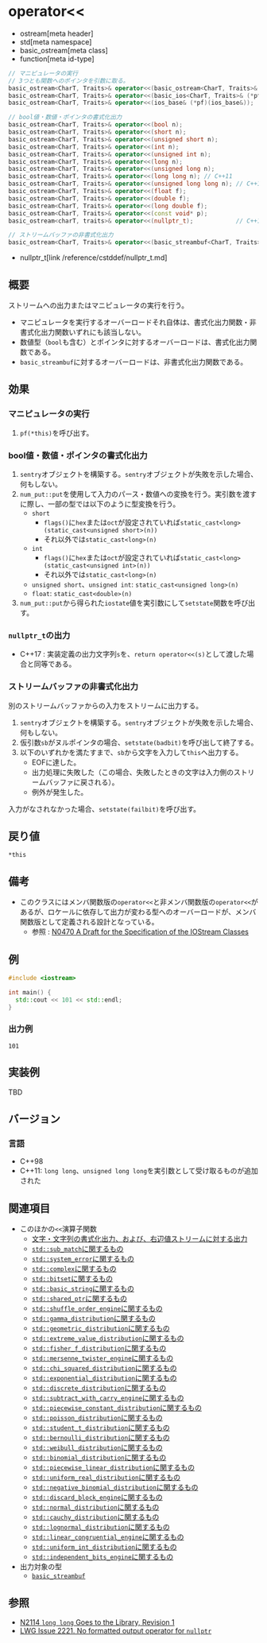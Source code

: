 # operator<<
* ostream[meta header]
* std[meta namespace]
* basic_ostream[meta class]
* function[meta id-type]

```cpp
// マニピュレータの実行
// 3つとも関数へのポインタを引数に取る。
basic_ostream<CharT, Traits>& operator<<(basic_ostream<CharT, Traits>& (*pf)(basic_ostream<CharT, Traits>&));
basic_ostream<CharT, Traits>& operator<<(basic_ios<CharT, Traits>& (*pf)(basic_ios<CharT, Traits>&));
basic_ostream<CharT, Traits>& operator<<(ios_base& (*pf)(ios_base&));

// bool値・数値・ポインタの書式化出力
basic_ostream<CharT, Traits>& operator<<(bool n);
basic_ostream<CharT, Traits>& operator<<(short n);
basic_ostream<CharT, Traits>& operator<<(unsigned short n);
basic_ostream<CharT, Traits>& operator<<(int n);
basic_ostream<CharT, Traits>& operator<<(unsigned int n);
basic_ostream<CharT, Traits>& operator<<(long n);
basic_ostream<CharT, Traits>& operator<<(unsigned long n);
basic_ostream<CharT, Traits>& operator<<(long long n); // C++11
basic_ostream<CharT, Traits>& operator<<(unsigned long long n); // C++11
basic_ostream<CharT, Traits>& operator<<(float f);
basic_ostream<CharT, Traits>& operator<<(double f);
basic_ostream<CharT, Traits>& operator<<(long double f);
basic_ostream<CharT, Traits>& operator<<(const void* p);
basic_ostream<charT, traits>& operator<<(nullptr_t);            // C++17

// ストリームバッファの非書式化出力
basic_ostream<CharT, Traits>& operator<<(basic_streambuf<CharT, Traits>* sb);
```
* nullptr_t[link /reference/cstddef/nullptr_t.md]

## 概要

ストリームへの出力またはマニピュレータの実行を行う。

- マニピュレータを実行するオーバーロードそれ自体は、書式化出力関数・非書式化出力関数いずれにも該当しない。
- 数値型（`bool`も含む）とポインタに対するオーバーロードは、書式化出力関数である。
- `basic_streambuf`に対するオーバーロードは、非書式化出力関数である。

## 効果

### マニピュレータの実行

1. `pf(*this)`を呼び出す。

### bool値・数値・ポインタの書式化出力

1. `sentry`オブジェクトを構築する。`sentry`オブジェクトが失敗を示した場合、何もしない。
1. `num_put::put`を使用して入力のパース・数値への変換を行う。実引数を渡すに際し、一部の型では以下のように型変換を行う。
	- `short`
		- `flags()`に`hex`または`oct`が設定されていれば`static_cast<long>(static_cast<unsigned short>(n))`
		- それ以外では`static_cast<long>(n)`
	- `int`
		- `flags()`に`hex`または`oct`が設定されていれば`static_cast<long>(static_cast<unsigned int>(n))`
		- それ以外では`static_cast<long>(n)`
	- `unsigned short`、`unsigned int`: `static_cast<unsigned long>(n)`
	- `float`: `static_cast<double>(n)`
1. `num_put::put`から得られた`iostate`値を実引数にして`setstate`関数を呼び出す。


### `nullptr_t`の出力

- C++17 : 実装定義の出力文字列`s`を、`return operator<<(s)`として渡した場合と同等である。


### ストリームバッファの非書式化出力

別のストリームバッファからの入力をストリームに出力する。

1. `sentry`オブジェクトを構築する。`sentry`オブジェクトが失敗を示した場合、何もしない。
1. 仮引数`sb`がヌルポインタの場合、`setstate(badbit)`を呼び出して終了する。
1. 以下のいずれかを満たすまで、`sb`から文字を入力して`this`へ出力する。
	- EOFに達した。
	- 出力処理に失敗した（この場合、失敗したときの文字は入力側のストリームバッファに戻される）。
	- 例外が発生した。

入力がなされなかった場合、`setstate(failbit)`を呼び出す。


## 戻り値

`*this`


## 備考

- このクラスにはメンバ関数版の`operator<<`と非メンバ関数版の`operator<<`があるが、ロケールに依存して出力が変わる型へのオーバーロードが、メンバ関数版として定義される設計となっている。
    - 参照 : [N0470 A Draft for the Specification of the IOStream Classes](http://www.open-std.org/jtc1/sc22/wg21/docs/papers/1994/N0470.asc)


## 例
```cpp example
#include <iostream>

int main() {
  std::cout << 101 << std::endl;
}
```

### 出力例
```
101
```

## 実装例
TBD

## バージョン
### 言語
- C++98
- C++11: `long long`、`unsigned long long`を実引数として受け取るものが追加された


## 関連項目

- このほかの`<<`演算子関数
	- [文字・文字列の書式化出力、および、右辺値ストリームに対する出力](op_ostream_free.md)
	- [`std::sub_match`に関するもの](../../regex/sub_match/op_ostream.md)
	- [`std::system_error`に関するもの](../../system_error/op_ostream.md)
	- [`std::complex`に関するもの](../../complex/op_ostream.md)
	- [`std::bitset`に関するもの](../../bitset/op_ostream.md)
	- [`std::basic_string`に関するもの](../../string/basic_string/op_ostream.md)
	- [`std::shared_ptr`に関するもの](../../memory/shared_ptr/op_ostream.md)
	- [`std::shuffle_order_engine`に関するもの](../../random/shuffle_order_engine/op_ostream.md)
	- [`std::gamma_distribution`に関するもの](../../random/gamma_distribution/op_ostream.md)
	- [`std::geometric_distribution`に関するもの](../../random/geometric_distribution/op_ostream.md)
	- [`std::extreme_value_distribution`に関するもの](../../random/extreme_value_distribution/op_ostream.md)
	- [`std::fisher_f_distribution`に関するもの](../../random/fisher_f_distribution/op_ostream.md)
	- [`std::mersenne_twister_engine`に関するもの](../../random/mersenne_twister_engine/op_ostream.md)
	- [`std::chi_squared_distribution`に関するもの](../../random/chi_squared_distribution/op_ostream.md)
	- [`std::exponential_distribution`に関するもの](../../random/exponential_distribution/op_ostream.md)
	- [`std::discrete_distribution`に関するもの](../../random/discrete_distribution/op_ostream.md)
	- [`std::subtract_with_carry_engine`に関するもの](../../random/subtract_with_carry_engine/op_ostream.md)
	- [`std::piecewise_constant_distribution`に関するもの](../../random/piecewise_constant_distribution/op_ostream.md)
	- [`std::poisson_distribution`に関するもの](../../random/poisson_distribution/op_ostream.md)
	- [`std::student_t_distribution`に関するもの](../../random/student_t_distribution/op_ostream.md)
	- [`std::bernoulli_distribution`に関するもの](../../random/bernoulli_distribution/op_ostream.md)
	- [`std::weibull_distribution`に関するもの](../../random/weibull_distribution/op_ostream.md)
	- [`std::binomial_distribution`に関するもの](../../random/binomial_distribution/op_ostream.md)
	- [`std::piecewise_linear_distribution`に関するもの](../../random/piecewise_linear_distribution/op_ostream.md)
	- [`std::uniform_real_distribution`に関するもの](../../random/uniform_real_distribution/op_ostream.md)
	- [`std::negative_binomial_distribution`に関するもの](../../random/negative_binomial_distribution/op_ostream.md)
	- [`std::discard_block_engine`に関するもの](../../random/discard_block_engine/op_ostream.md)
	- [`std::normal_distribution`に関するもの](../../random/normal_distribution/op_ostream.md)
	- [`std::cauchy_distribution`に関するもの](../../random/cauchy_distribution/op_ostream.md)
	- [`std::lognormal_distribution`に関するもの](../../random/lognormal_distribution/op_ostream.md)
	- [`std::linear_congruential_engine`に関するもの](../../random/linear_congruential_engine/op_ostream.md)
	- [`std::uniform_int_distribution`に関するもの](../../random/uniform_int_distribution/op_ostream.md)
	- [`std::independent_bits_engine`に関するもの](../../random/independent_bits_engine/op_ostream.md)
- 出力対象の型
	- [`basic_streambuf`](../../streambuf/basic_streambuf.md)


## 参照
- [N2114 `long long` Goes to the Library, Revision 1](http://www.open-std.org/jtc1/sc22/wg21/docs/papers/2006/n2114.html)
- [LWG Issue 2221. No formatted output operator for `nullptr`](https://wg21.cmeerw.net/lwg/issue2221)
